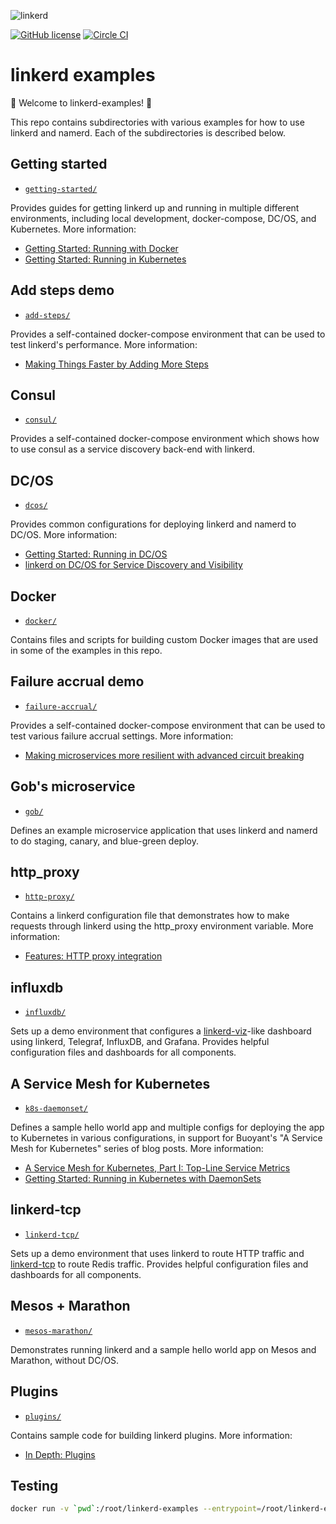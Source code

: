 ![linkerd][l5d-logo]

[![GitHub license][license-badge]](LICENSE)
[![Circle CI][l5d-ci-badge]][l5d-ci]

# linkerd examples

🎈 Welcome to linkerd-examples! 👋

This repo contains subdirectories with various examples for how to use linkerd
and namerd. Each of the subdirectories is described below.

## Getting started

* [`getting-started/`](getting-started/)

Provides guides for getting linkerd up and running in multiple different
environments, including local development, docker-compose, DC/OS, and
Kubernetes. More information:

* [Getting Started: Running with Docker](https://linkerd.io/getting-started/docker/)
* [Getting Started: Running in Kubernetes](https://linkerd.io/getting-started/k8s/)

## Add steps demo

* [`add-steps/`](add-steps/)

Provides a self-contained docker-compose environment that can be used to test
linkerd's performance. More information:

* [Making Things Faster by Adding More Steps](https://blog.buoyant.io/2017/01/31/making-things-faster-by-adding-more-steps/)

## Consul

* [`consul/`](consul/)

Provides a self-contained docker-compose environment which shows how to
use consul as a service discovery back-end with linkerd.

## DC/OS

* [`dcos/`](dcos/)

Provides common configurations for deploying linkerd and namerd to DC/OS. More
information:

* [Getting Started: Running in DC/OS](https://linkerd.io/getting-started/dcos/)
* [linkerd on DC/OS for Service Discovery and Visibility](https://blog.buoyant.io/2016/10/10/linkerd-on-dcos-for-service-discovery-and-visibility/)


## Docker

* [`docker/`](docker/)

Contains files and scripts for building custom Docker images that are used in
some of the examples in this repo.

## Failure accrual demo

* [`failure-accrual/`](failure-accrual/)

Provides a self-contained docker-compose environment that can be used to test
various failure accrual settings. More information:

* [Making microservices more resilient with advanced circuit breaking](https://blog.buoyant.io/2017/01/13/making-microservices-more-resilient-with-circuit-breaking/)

## Gob's microservice

* [`gob/`](gob/)

Defines an example microservice application that uses linkerd and namerd to do
staging, canary, and blue-green deploy.

## http_proxy

* [`http-proxy/`](http-proxy/)

Contains a linkerd configuration file that demonstrates how to make requests
through linkerd using the http_proxy environment variable. More information:

* [Features: HTTP proxy integration](https://linkerd.io/features/http-proxy/)

## influxdb

* [`influxdb/`](influxdb/)

Sets up a demo environment that configures a
[linkerd-viz](https://github.com/linkerd/linkerd-viz)-like dashboard using
linkerd, Telegraf, InfluxDB, and Grafana. Provides helpful configuration files
and dashboards for all components.

## A Service Mesh for Kubernetes

* [`k8s-daemonset/`](k8s-daemonset/)

Defines a sample hello world app and multiple configs for deploying the app
to Kubernetes in various configurations, in support for Buoyant's "A Service
Mesh for Kubernetes" series of blog posts. More information:

* [A Service Mesh for Kubernetes, Part I: Top-Line Service Metrics](https://blog.buoyant.io/2016/10/04/a-service-mesh-for-kubernetes-part-i-top-line-service-metrics/)
* [Getting Started: Running in Kubernetes with DaemonSets](https://linkerd.io/getting-started/k8s-daemonset/)

## linkerd-tcp

* [`linkerd-tcp/`](linkerd-tcp/)

Sets up a demo environment that uses linkerd to route HTTP traffic and
[linkerd-tcp](https://github.com/linkerd/linkerd-tcp) to route Redis traffic.
Provides helpful configuration files and dashboards for all components.

## Mesos + Marathon

* [`mesos-marathon/`](mesos-marathon/)

Demonstrates running linkerd and a sample hello world app on Mesos and Marathon,
without DC/OS.

## Plugins

* [`plugins/`](plugins/)

Contains sample code for building linkerd plugins. More information:

* [In Depth: Plugins](https://linkerd.io/in-depth/plugin/)


## Testing

```bash
docker run -v `pwd`:/root/linkerd-examples --entrypoint=/root/linkerd-examples/.circleci/ci.sh buoyantio/linkerd:1.1.1
```

<!-- references -->
[l5d-ci]: https://circleci.com/gh/linkerd/linkerd-examples
[l5d-ci-badge]: https://circleci.com/gh/linkerd/linkerd-examples.svg?style=shield
[l5d-logo]: https://cloud.githubusercontent.com/assets/9226/12433413/c6fff880-beb5-11e5-94d1-1afb1258f464.png
[license-badge]: https://img.shields.io/github/license/linkerd/linkerd-examples.svg

